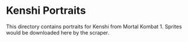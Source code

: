 # Kenshi Portraits

This directory contains portraits for Kenshi from Mortal Kombat 1.
Sprites would be downloaded here by the scraper.
